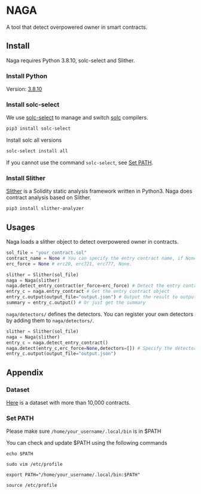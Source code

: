 # NAGA
A tool that detect overpowered owner in smart contracts.


## Install
Naga requires Python 3.8.10, solc-select and Slither.

### Install Python
Version: [3.8.10](https://www.python.org/downloads/release/python-3810/)

### Install solc-select
We use [solc-select](https://github.com/crytic/solc-select) to manage and switch [solc](https://github.com/ethereum/solidity) compilers.

```bash
pip3 install solc-select
```
Install solc all versions
```bash
solc-select install all
```

If you cannot use the command `solc-select`, see [Set PATH](#set-path).

### Install Slither
[Slither](https://github.com/crytic/slither) is a Solidity static analysis framework written in Python3.
Naga does contract analysis based on Slither.
```bash
pip3 install slither-analyzer
```

## Usages
Naga loads a slither object to detect overpowered owner in contracts.

```python
sol_file = "your_contract.sol"
contract_name = None # You can specify the entry contract name, if None, Naga will automatically try to find the entry contract.
erc_force = None # erc20, erc721, erc777, None.

slither = Slither(sol_file)
naga = Naga(slither)
naga.detect_entry_contract(er_force=erc_force) # Detect the entry contract
entry_c = naga.entry_contract # Get the entry contract object
entry_c.output(output_file="output.json") # Output the result to output.json
summary = entry_c.output() # Or just get the summary
```

`naga/detectors/` defines the detectors.
You can register your own detectors by adding them to `naga/detectors/`.

```python
slither = Slither(sol_file)
naga = Naga(slither)
entry_c = naga.detect_entry_contract()
naga.detect(entry_c,erc_force=None,detectors=[]) # Specify the detectors you want to use
entry_c.output(output_file="output.json")
```


## Appendix
### Dataset
[Here](https://github.com/d0scoo1/naga_contracts) is a dataset with more than 10,000 contracts.

### Set PATH
Please make sure
`/home/your_username/.local/bin`
is in $PATH

You can check and update $PATH using the following commands

`echo $PATH`

`sudo vim /etc/profile`

`export PATH="/home/your_username/.local/bin:$PATH"`

`source /etc/profile`